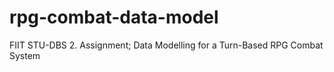 # rpg-combat-data-model
FIIT STU-DBS 2. Assignment;  Data Modelling for a Turn-Based RPG Combat System  

